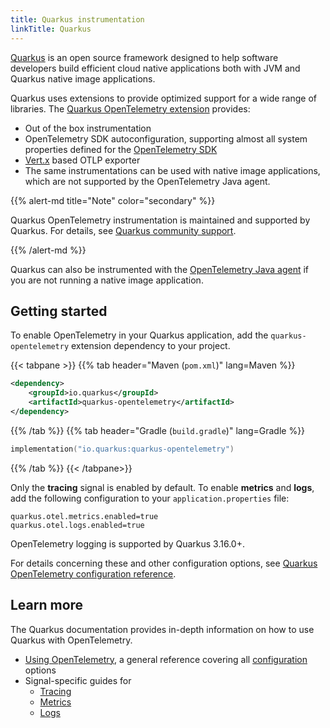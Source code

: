 ```yaml
---
title: Quarkus instrumentation
linkTitle: Quarkus
---
```


[Quarkus](https://quarkus.io/) is an open source framework designed to help
software developers build efficient cloud native applications both with JVM and
Quarkus native image applications.

Quarkus uses extensions to provide optimized support for a wide range of
libraries. The
[Quarkus OpenTelemetry extension](https://quarkus.io/guides/opentelemetry)
provides:

- Out of the box instrumentation
- OpenTelemetry SDK autoconfiguration, supporting almost all system properties
  defined for the [OpenTelemetry SDK](/docs/languages/java/configuration/)
- [Vert.x](https://vertx.io/) based OTLP exporter
- The same instrumentations can be used with native image applications, which
  are not supported by the OpenTelemetry Java agent.

{{% alert-md title="Note" color="secondary" %}}

Quarkus OpenTelemetry instrumentation is maintained and supported by Quarkus.
For details, see [Quarkus community support](https://quarkus.io/support/).

{{% /alert-md %}}

Quarkus can also be instrumented with the [OpenTelemetry Java agent](../agent/)
if you are not running a native image application.

## Getting started

To enable OpenTelemetry in your Quarkus application, add the
`quarkus-opentelemetry` extension dependency to your project.

{{< tabpane >}} {{% tab header="Maven (`pom.xml`)" lang=Maven %}}

```xml
<dependency>
    <groupId>io.quarkus</groupId>
    <artifactId>quarkus-opentelemetry</artifactId>
</dependency>
```

{{% /tab %}} {{% tab header="Gradle (`build.gradle`)" lang=Gradle %}}

```kotlin
implementation("io.quarkus:quarkus-opentelemetry")
```

{{% /tab %}} {{< /tabpane>}}

Only the **tracing** signal is enabled by default. To enable **metrics** and
**logs**, add the following configuration to your `application.properties` file:

```properties
quarkus.otel.metrics.enabled=true
quarkus.otel.logs.enabled=true
```

OpenTelemetry logging is supported by Quarkus 3.16.0+.

For details concerning these and other configuration options, see
[Quarkus OpenTelemetry configuration reference](https://quarkus.io/guides/opentelemetry#configuration-reference).

## Learn more

The Quarkus documentation provides in-depth information on how to use Quarkus
with OpenTelemetry.

- [Using OpenTelemetry](https://quarkus.io/guides/opentelemetry), a general
  reference covering all
  [configuration](https://quarkus.io/guides/opentelemetry#configuration-reference)
  options
- Signal-specific guides for
  - [Tracing](https://quarkus.io/guides/opentelemetry-tracing)
  - [Metrics](https://quarkus.io/guides/opentelemetry-metrics)
  - [Logs](https://quarkus.io/guides/opentelemetry-logging)
